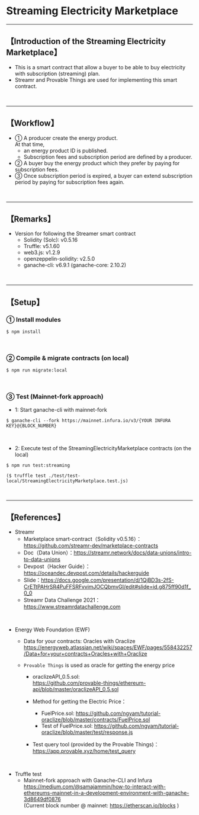 # Streaming Electricity Marketplace

***
## 【Introduction of the Streaming Electricity Marketplace】
- This is a smart contract that allow a buyer to be able to buy electricity with subscription (streaming) plan.
- Streamr and Provable Things are used for implementing this smart contract.

&nbsp;

***

## 【Workflow】
- ① A producer create the energy product.   
  At that time,   
  - an energy product ID is published.  
  - Subscription fees and subscription period are defined by a producer.  
- ② A buyer buy the energy product which they prefer by paying for subscription fees.   
- ③ Once subscription period is expired, a buyer can extend subscription period by paying for subscription fees again.  


&nbsp;

***

## 【Remarks】
- Version for following the Streamer smart contract
  - Solidity (Solc): v0.5.16
  - Truffle: v5.1.60
  - web3.js: v1.2.9
  - openzeppelin-solidity: v2.5.0
  - ganache-cli: v6.9.1 (ganache-core: 2.10.2)


&nbsp;

***

## 【Setup】
### ① Install modules
```
$ npm install
```

<br>

### ② Compile & migrate contracts (on local)
```
$ npm run migrate:local
```

<br>

### ③ Test (Mainnet-fork approach)
- 1: Start ganache-cli with mainnet-fork
```
$ ganache-cli --fork https://mainnet.infura.io/v3/{YOUR INFURA KEY}@{BLOCK_NUMBER}
```

<br>

- 2: Execute test of the StreamingElectricityMarketplace contracts (on the local)
```
$ npm run test:streaming

($ truffle test ./test/test-local/StreamingElectricityMarketplace.test.js)
```

<br>


***

## 【References】
- Streamr
  - Marketplace smart-contract（Solidity v0.5.16）：https://github.com/streamr-dev/marketplace-contracts 
  - Doc（Data Union）：https://streamr.network/docs/data-unions/intro-to-data-unions
  - Devpost（Hacker Guide）：https://oceandec.devpost.com/details/hackerguide
  - Slide：https://docs.google.com/presentation/d/1QjBD3s-2fS-CrETtPAHrSR4PuFFSRFvvimJOCQbmvGI/edit#slide=id.g875ff90d1f_0_0
  - Streamr Data Challenge 2021：https://www.streamrdatachallenge.com

<br>

- Energy Web Foundation (EWF)
  - Data for your contracts: Oracles with Oraclize
    https://energyweb.atlassian.net/wiki/spaces/EWF/pages/558432257/Data+for+your+contracts+Oracles+with+Oraclize

  - `Provable Things` is used as oracle for getting the energy price   
    - oraclizeAPI_0.5.sol:   
      https://github.com/provable-things/ethereum-api/blob/master/oraclizeAPI_0.5.sol  

    - Method for getting the Electric Price：
      - FuelPrice.sol: https://github.com/ngyam/tutorial-oraclize/blob/master/contracts/FuelPrice.sol 
      - Test of FuelPrice.sol: https://github.com/ngyam/tutorial-oraclize/blob/master/test/response.js

    - Test query tool (provided by the Provable Things)：  
      https://app.provable.xyz/home/test_query  

<br>

- Truffle test
  - Mainnet-fork approach with Ganache-CLI and Infura   
https://medium.com/@samajammin/how-to-interact-with-ethereums-mainnet-in-a-development-environment-with-ganache-3d8649df0876    
(Current block number @ mainnet: https://etherscan.io/blocks )    
